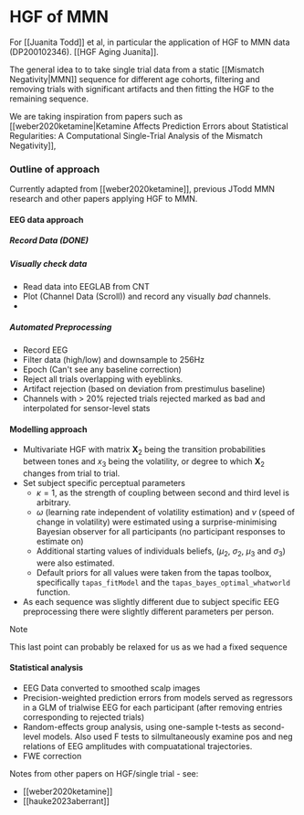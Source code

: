 # HGF of MMN

For [[Juanita Todd]] et al, in particular the application of HGF to MMN data (DP200102346). [[HGF Aging Juanita]].

The general idea to to take single trial data from a static [[Mismatch Negativity|MMN]] sequence for different age cohorts, filtering and removing trials with significant artifacts and then fitting the HGF to the remaining sequence.

We are taking inspiration from papers such as [[weber2020ketamine|Ketamine Affects Prediction Errors about Statistical Regularities: A Computational Single-Trial Analysis of the Mismatch Negativity]], 

### Outline of approach

Currently adapted from [[weber2020ketamine]], previous JTodd MMN research and other papers applying HGF to MMN.

#### EEG data approach

##### Record Data (DONE)

##### Visually check data
- Read data into EEGLAB from CNT
- Plot (Channel Data (Scroll)) and record any visually _bad_ channels.
-  

##### Automated Preprocessing

- Record EEG
- Filter data (high/low) and downsample to 256Hz
- Epoch (Can't see any baseline correction)
- Reject all trials overlapping with eyeblinks.
- Artifact rejection (based on deviation from prestimulus baseline)
- Channels with > 20% rejected trials rejected marked as bad and interpolated for sensor-level stats

#### Modelling approach

- Multivariate HGF with matrix $\mathbf{X}_2$ being the transition probabilities between tones and $x_3$ being the volatility, or degree to which $\mathbf{X}_2$ changes from trial to trial.
- Set subject specific perceptual parameters
    - $\kappa = 1$, as the strength of coupling between second and third level is arbitrary.
    - $\omega$ (learning rate independent of volatility estimation) and $\nu$ (speed of change in volatility) were estimated using a surprise-minimising Bayesian observer for all participants (no participant responses to estimate on)
    - Additional starting values of individuals beliefs, ($\mu_2$, $\sigma_2$, $\mu_3$ and $\sigma_3$) were also estimated.
    - Default priors for all values were taken from the tapas toolbox, specifically `tapas_fitModel` and the `tapas_bayes_optimal_whatworld` function.
- As each sequence was slightly different due to subject specific EEG preprocessing there were slightly different parameters per person.
> [!note]
> This last point can probably be relaxed for us as we had a fixed sequence

#### Statistical analysis

- EEG Data converted to smoothed scalp images
- Precision-weighted prediction errors from models served as regressors in a GLM of trialwise EEG for each participant (after removing entries corresponding to rejected trials)
- Random-effects group analysis, using one-sample t-tests as second-level models. Also used F tests to silmultaneously examine pos and neg relations of EEG amplitudes with compuatational trajectories.
- FWE correction



Notes from other papers on HGF/single trial - see:
- [[weber2020ketamine]]
- [[hauke2023aberrant]]

